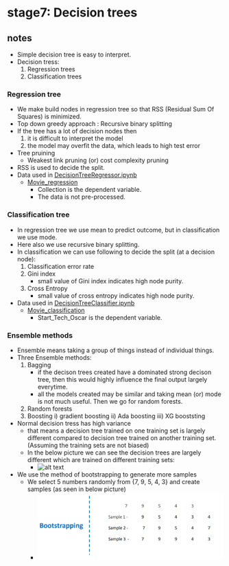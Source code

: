 # stage7: Decision trees

## notes
- Simple decision tree is easy to interpret.
- Decision tress:
    1) Regression trees
    2) Classification trees

### Regression tree
- We make build nodes in regression tree so that RSS (Residual Sum Of Squares) is minimized.
- Top down greedy approach : Recursive binary splitting
- If the tree has a lot of decision nodes then 
    1) it is difficult to interpret the model
    2) the model may overfit the data, which leads to high test error
- Tree pruining
    - Weakest link pruning (or) cost complexity pruning
- RSS is used to decide the split.
- Data used in [DecisionTreeRegressor.ipynb](DecisionTreeRegressor.ipynb)
    - [Movie_regression](data/Movie_regression.csv)
        - Collection is the dependent variable.
        - The data is not pre-processed.

### Classification tree
- In regression tree we use mean to predict outcome, but in classification we use mode.
- Here also we use recursive binary splitting.
- In classification we can use following to decide the split (at a decision node):
    1) Classification error rate
    2) Gini index
        - small value of Gini index indicates high node purity.
    3) Cross Entropy 
        - small value of cross entropy indicates high node purity.
- Data used in [DecisionTreeClassifier.ipynb](DecisionTreeClassifier.ipynb)
    - [Movie_classification](data/Movie_classification.csv)
        - Start_Tech_Oscar is the dependent variable.

### Ensemble methods
- Ensemble means taking a group of things instead of individual things.
- Three Ensemble methods:
    1) Bagging
        - if the decison trees created have a dominated strong decison tree, then this would highly influence the final output largely everytime.
        - all the models created may be similar and taking mean (or) mode is not much useful. Then we go for random forests.
    2) Random forests
    3) Boosting
        i) gradient boosting
        ii) Ada boosting
        iii) XG booststing
- Normal decision tress has high variance
    - that means a decision tree trained on one training set is largely different compared to decision tree trained on another training set. (Assuming the training sets are not biased)
    - In the below picture we can see the decision trees are largely different which are trained on different training sets:
        - ![alt text](images/mage.png)
- We use the method of bootstrapping to generate more samples
    - We select 5 numbers randomly from {7, 9, 5, 4, 3} and create samples (as seen in below picture)
        - ![alt text](images/image-1.png)
